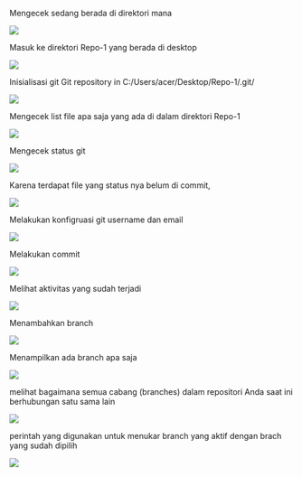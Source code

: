 ﻿Mengecek sedang berada di direktori mana

![](Aspose.Words.35a6a73e-548f-461b-b98a-c234cbc18d0b.001.png)

Masuk ke direktori Repo-1 yang berada di desktop 

![](Aspose.Words.35a6a73e-548f-461b-b98a-c234cbc18d0b.002.png)

Inisialisasi git Git repository in C:/Users/acer/Desktop/Repo-1/.git/

![](Aspose.Words.35a6a73e-548f-461b-b98a-c234cbc18d0b.003.png)

Mengecek list file apa saja yang ada di dalam direktori Repo-1

![](Aspose.Words.35a6a73e-548f-461b-b98a-c234cbc18d0b.004.png)

Mengecek status git 

![](Aspose.Words.35a6a73e-548f-461b-b98a-c234cbc18d0b.005.png)

Karena terdapat file yang status nya belum di commit, 

![](Aspose.Words.35a6a73e-548f-461b-b98a-c234cbc18d0b.006.png)

Melakukan konfigruasi git username dan email

![](Aspose.Words.35a6a73e-548f-461b-b98a-c234cbc18d0b.007.png)

Melakukan commit 

![](Aspose.Words.35a6a73e-548f-461b-b98a-c234cbc18d0b.008.png)

Melihat aktivitas yang sudah terjadi 

![](Aspose.Words.35a6a73e-548f-461b-b98a-c234cbc18d0b.009.png)

Menambahkan branch

![](Aspose.Words.35a6a73e-548f-461b-b98a-c234cbc18d0b.010.png)

Menampilkan ada branch apa saja 

![](Aspose.Words.35a6a73e-548f-461b-b98a-c234cbc18d0b.011.png)

melihat bagaimana semua cabang (branches) dalam repositori Anda saat ini berhubungan satu sama lain

![](Aspose.Words.35a6a73e-548f-461b-b98a-c234cbc18d0b.012.png)

perintah yang digunakan untuk menukar branch yang aktif dengan brach yang sudah dipilih

![](Aspose.Words.35a6a73e-548f-461b-b98a-c234cbc18d0b.013.png)



















